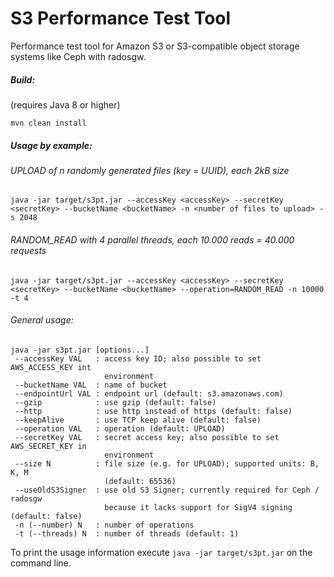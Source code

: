 # S3 Performance Test Tool
Performance test tool for Amazon S3 or S3-compatible object storage systems like Ceph with radosgw.

##### Build:
(requires Java 8 or higher)
```
mvn clean install
```

##### Usage by example:

###### UPLOAD of n randomly generated files (key = UUID), each 2kB size
```
java -jar target/s3pt.jar --accessKey <accessKey> --secretKey <secretKey> --bucketName <bucketName> -n <number of files to upload> -s 2048
```

###### RANDOM_READ with 4 parallel threads, each 10.000 reads = 40.000 requests
```
java -jar target/s3pt.jar --accessKey <accessKey> --secretKey <secretKey> --bucketName <bucketName> --operation=RANDOM_READ -n 10000 -t 4
```

###### General usage:

```
java -jar s3pt.jar [options...]
 --accessKey VAL   : access key ID; also possible to set AWS_ACCESS_KEY int
                     environment
 --bucketName VAL  : name of bucket
 --endpointUrl VAL : endpoint url (default: s3.amazonaws.com)
 --gzip            : use gzip (default: false)
 --http            : use http instead of https (default: false)
 --keepAlive       : use TCP keep alive (default: false)
 --operation VAL   : operation (default: UPLOAD)
 --secretKey VAL   : secret access key; also possible to set AWS_SECRET_KEY in
                     environment
 --size N          : file size (e.g. for UPLOAD); supported units: B, K, M
                     (default: 65536)
 --useOldS3Signer  : use old S3 Signer; currently required for Ceph / radosgw
                     because it lacks support for SigV4 signing (default: false)
 -n (--number) N   : number of operations
 -t (--threads) N  : number of threads (default: 1)
```

To print the usage information execute `java -jar target/s3pt.jar` on the command line.
